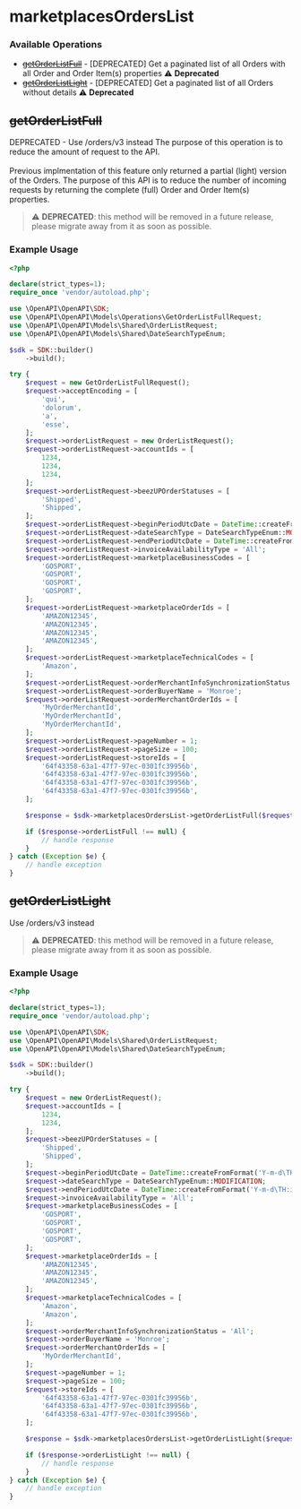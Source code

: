 # marketplacesOrdersList

### Available Operations

* [~~getOrderListFull~~](#getorderlistfull) - [DEPRECATED] Get a paginated list of all Orders with all Order and Order Item(s) properties :warning: **Deprecated**
* [~~getOrderListLight~~](#getorderlistlight) - [DEPRECATED] Get a paginated list of all Orders without details :warning: **Deprecated**

## ~~getOrderListFull~~

DEPRECATED - Use /orders/v3 instead
The purpose of this operation is to reduce the amount of request to the API.\
\
Previous implmentation of this feature only returned a partial (light) version of the Orders. The purpose of this API is to reduce the number of incoming requests by returning the complete (full) Order and Order Item(s) properties.


> :warning: **DEPRECATED**: this method will be removed in a future release, please migrate away from it as soon as possible.

### Example Usage

```php
<?php

declare(strict_types=1);
require_once 'vendor/autoload.php';

use \OpenAPI\OpenAPI\SDK;
use \OpenAPI\OpenAPI\Models\Operations\GetOrderListFullRequest;
use \OpenAPI\OpenAPI\Models\Shared\OrderListRequest;
use \OpenAPI\OpenAPI\Models\Shared\DateSearchTypeEnum;

$sdk = SDK::builder()
    ->build();

try {
    $request = new GetOrderListFullRequest();
    $request->acceptEncoding = [
        'qui',
        'dolorum',
        'a',
        'esse',
    ];
    $request->orderListRequest = new OrderListRequest();
    $request->orderListRequest->accountIds = [
        1234,
        1234,
        1234,
    ];
    $request->orderListRequest->beezUPOrderStatuses = [
        'Shipped',
        'Shipped',
    ];
    $request->orderListRequest->beginPeriodUtcDate = DateTime::createFromFormat('Y-m-d\TH:i:sP', '2017-03-01T13:10:01Z');
    $request->orderListRequest->dateSearchType = DateSearchTypeEnum::MODIFICATION;
    $request->orderListRequest->endPeriodUtcDate = DateTime::createFromFormat('Y-m-d\TH:i:sP', '2017-04-01T13:10:01Z');
    $request->orderListRequest->invoiceAvailabilityType = 'All';
    $request->orderListRequest->marketplaceBusinessCodes = [
        'GOSPORT',
        'GOSPORT',
        'GOSPORT',
        'GOSPORT',
    ];
    $request->orderListRequest->marketplaceOrderIds = [
        'AMAZON12345',
        'AMAZON12345',
        'AMAZON12345',
        'AMAZON12345',
    ];
    $request->orderListRequest->marketplaceTechnicalCodes = [
        'Amazon',
    ];
    $request->orderListRequest->orderMerchantInfoSynchronizationStatus = 'All';
    $request->orderListRequest->orderBuyerName = 'Monroe';
    $request->orderListRequest->orderMerchantOrderIds = [
        'MyOrderMerchantId',
        'MyOrderMerchantId',
        'MyOrderMerchantId',
    ];
    $request->orderListRequest->pageNumber = 1;
    $request->orderListRequest->pageSize = 100;
    $request->orderListRequest->storeIds = [
        '64f43358-63a1-47f7-97ec-0301fc39956b',
        '64f43358-63a1-47f7-97ec-0301fc39956b',
        '64f43358-63a1-47f7-97ec-0301fc39956b',
        '64f43358-63a1-47f7-97ec-0301fc39956b',
    ];

    $response = $sdk->marketplacesOrdersList->getOrderListFull($request);

    if ($response->orderListFull !== null) {
        // handle response
    }
} catch (Exception $e) {
    // handle exception
}
```

## ~~getOrderListLight~~

Use /orders/v3 instead

> :warning: **DEPRECATED**: this method will be removed in a future release, please migrate away from it as soon as possible.

### Example Usage

```php
<?php

declare(strict_types=1);
require_once 'vendor/autoload.php';

use \OpenAPI\OpenAPI\SDK;
use \OpenAPI\OpenAPI\Models\Shared\OrderListRequest;
use \OpenAPI\OpenAPI\Models\Shared\DateSearchTypeEnum;

$sdk = SDK::builder()
    ->build();

try {
    $request = new OrderListRequest();
    $request->accountIds = [
        1234,
        1234,
    ];
    $request->beezUPOrderStatuses = [
        'Shipped',
        'Shipped',
    ];
    $request->beginPeriodUtcDate = DateTime::createFromFormat('Y-m-d\TH:i:sP', '2017-03-01T13:10:01Z');
    $request->dateSearchType = DateSearchTypeEnum::MODIFICATION;
    $request->endPeriodUtcDate = DateTime::createFromFormat('Y-m-d\TH:i:sP', '2017-04-01T13:10:01Z');
    $request->invoiceAvailabilityType = 'All';
    $request->marketplaceBusinessCodes = [
        'GOSPORT',
        'GOSPORT',
        'GOSPORT',
        'GOSPORT',
    ];
    $request->marketplaceOrderIds = [
        'AMAZON12345',
        'AMAZON12345',
        'AMAZON12345',
    ];
    $request->marketplaceTechnicalCodes = [
        'Amazon',
        'Amazon',
    ];
    $request->orderMerchantInfoSynchronizationStatus = 'All';
    $request->orderBuyerName = 'Monroe';
    $request->orderMerchantOrderIds = [
        'MyOrderMerchantId',
    ];
    $request->pageNumber = 1;
    $request->pageSize = 100;
    $request->storeIds = [
        '64f43358-63a1-47f7-97ec-0301fc39956b',
        '64f43358-63a1-47f7-97ec-0301fc39956b',
        '64f43358-63a1-47f7-97ec-0301fc39956b',
    ];

    $response = $sdk->marketplacesOrdersList->getOrderListLight($request);

    if ($response->orderListLight !== null) {
        // handle response
    }
} catch (Exception $e) {
    // handle exception
}
```
